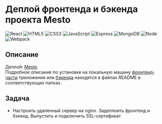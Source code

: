 # Деплой фронтенда и бэкенда проекта Mesto

![React](https://img.shields.io/badge/-React-61daf8?logo=react&logoColor=black)
![HTML5](https://img.shields.io/badge/-HTML5-e34f26?logo=html5&logoColor=white)
![CSS3](https://img.shields.io/badge/-CSS3-1572b6?logo=css3&logoColor=white)
![JavaScript](https://img.shields.io/badge/-JavaScript-f7df1e?logo=javaScript&logoColor=black)
![Express](https://img.shields.io/badge/-Express-000000?logo=express&logoColor=white)
![MongoDB](https://img.shields.io/badge/-MongoDB-56a14b?logo=mongodb&logoColor=white)
![Node](https://img.shields.io/badge/-Node.js-469837?logo=Node.js&logoColor=white)
![Webpack](https://img.shields.io/badge/-Webpack-99d6f8?logo=webpack&logoColor=black)

## Описание
Деплой: [Mesto](https://mesto.rizametov.com/) </br>
Подробное описание по установке на локальную машину [фронтенд-части](https://github.com/rizametovd/react-mesto-api-full/tree/master/frontend) приложения или [бэкенда](https://github.com/rizametovd/react-mesto-api-full/tree/master/backend) находятся в файлах README в соответствующих папках.

## Задача
* Настроить удаленный сервер на nginx. Задеплоить фронтенд и бэкенд. Выпустить и подключить SSL-сертификат